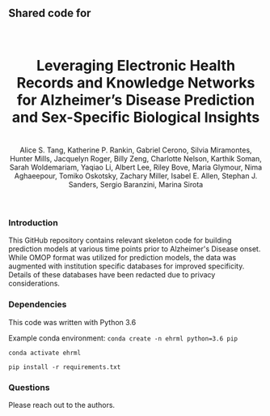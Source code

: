 
<h2>Shared code for</h2><br/>

<center> <h1> Leveraging Electronic Health Records and Knowledge Networks for Alzheimer’s Disease Prediction and Sex-Specific Biological Insights <h1> </center>
<center>Alice S. Tang, Katherine P. Rankin, Gabriel Cerono, Silvia Miramontes, Hunter Mills, Jacquelyn Roger, Billy Zeng, Charlotte Nelson, Karthik Soman, Sarah Woldemariam, Yaqiao Li, Albert Lee, Riley Bove, Maria Glymour, Nima Aghaeepour, Tomiko Oskotsky, Zachary Miller, Isabel E. Allen, Stephan J. Sanders, Sergio Baranzini, Marina Sirota</center><br/><br/>

### Introduction
This GitHub repository contains relevant skeleton code for building prediction models at various time points prior to Alzheimer's Disease onset.
While OMOP format was utilized for prediction models, the data was augmented with institution specific databases for improved specificity. 
Details of these databases have been redacted due to privacy considerations.

### Dependencies
This code was written with Python 3.6

Example conda environment:
`conda create -n ehrml python=3.6 pip`

`conda activate ehrml`

`pip install -r requirements.txt`

### Questions
Please reach out to the authors. 
